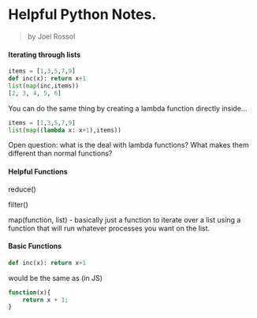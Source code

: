 # Helpful Python Notes.

> by Joel Rossol



#### Iterating through lists

```python
items = [1,3,5,7,9]
def inc(x): return x+1
list(map(inc,items))
[2, 3, 4, 5, 6]
```

You can do the same thing by creating a lambda function directly inside...

```python
items = [1,3,5,7,9]
list(map((lambda x: x+1),items))
```

Open question: what is the deal with lambda functions?  What makes them different than normal functions?

#### Helpful Functions 

reduce()

filter()

map(function, list) - basically just a function to iterate over a list using a function that will run whatever processes you want on the list.



#### Basic Functions

```python
def inc(x): return x+1
```

would be the same as (in JS)

```javascript
function(x){
	return x + 1;
}
```
